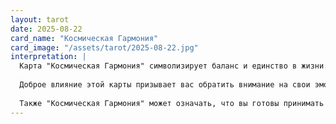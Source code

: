 ```yaml
---
layout: tarot
date: 2025-08-22
card_name: "Космическая Гармония"
card_image: "/assets/tarot/2025-08-22.jpg"
interpretation: |
  Карта "Космическая Гармония" символизирует баланс и единство в жизни. Она является напоминанием о том, как важны гармония и согласие в нашем внутреннем и внешнем мире. Эта карта может указывать на то, что сегодняшний день принесёт вам возможность наладить связи и восстановить равновесие в ваших отношениях. Все происходит не случайно, и именно сейчас вы можете почувствовать связь со Вселенной и окружающим миром.
  
  Доброе влияние этой карты призывает вас обратить внимание на свои эмоции и внутренние мысли. Это время для медитации и саморефлексии. Найдите несколько минут, чтобы поразмышлять о своих желаниях и потребностях. В этот день вам может быть особенно важно установить границы, чтобы сохранить свою энергию и здоровье. Возможно, вы столкнётесь с ситуациями, где потребуется конфликты превратить в диалог и понимание.
  
  Также "Космическая Гармония" может означать, что вы готовы принимать судьбу такой, какая она есть, и использовать любые проблемы как возможность для роста. Ваши усилия по укреплению взаимопонимания и сотрудничества будут вознаграждены. Будьте открыты и готовы к новым переживаниям, позволяя себе расти и развиваться через участие в жизни других людей. Сегодня — день для того, чтобы найти радость в синергии, дарящей гармонию всем вокруг.
---
```

